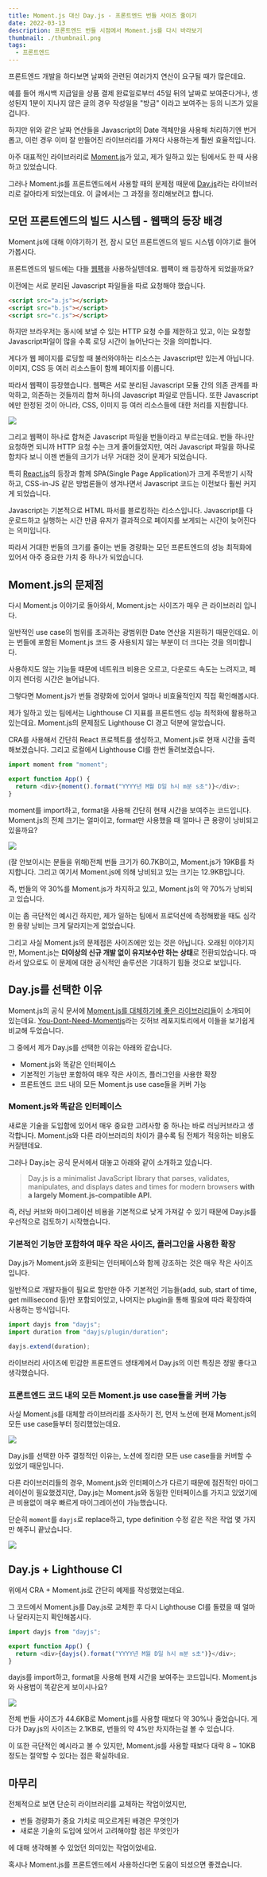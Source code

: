 ```yaml
---
title: Moment.js 대신 Day.js - 프론트엔드 번들 사이즈 줄이기
date: 2022-03-13
description: 프론트엔드 번들 시점에서 Moment.js를 다시 바라보기
thumbnail: ./thumbnail.png
tags:
  - 프론트엔드
---
```


프론트엔드 개발을 하다보면 날짜와 관련된 여러가지 연산이 요구될 때가 많은데요.

예를 들어 캐시백 지급일을 상품 결제 완료일로부터 45일 뒤의 날짜로 보여준다거나, 생성된지 1분이 지나지 않은 글의 경우 작성일을 "방금" 이라고 보여주는 등의 니즈가 있을겁니다.

하지만 위와 같은 날짜 연산들을 Javascript의 Date 객체만을 사용해 처리하기엔 번거롭고, 이런 경우 이미 잘 만들어진 라이브러리를 가져다 사용하는게 훨씬 효율적입니다.

아주 대표적인 라이브러리로 [Moment.js](https://momentjs.com)가 있고, 제가 일하고 있는 팀에서도 한 때 사용하고 있었습니다.

그러나 Moment.js를 프론트엔드에서 사용할 때의 문제점 때문에 [Day.js](https://day.js.org)라는 라이브러리로 갈아타게 되었는데요. 이 글에서는 그 과정을 정리해보려고 합니다.

## 모던 프론트엔드의 빌드 시스템 - 웹팩의 등장 배경

Moment.js에 대해 이야기하기 전, 잠시 모던 프론트엔드의 빌드 시스템 이야기로 들어가봅시다.

프론트엔드의 빌드에는 다들 [웹팩](https://webpack.kr)을 사용하실텐데요. 웹팩이 왜 등장하게 되었을까요?

이전에는 서로 분리된 Javascript 파일들을 따로 요청해야 했습니다.

```html
<script src="a.js"></script>
<script src="b.js"></script>
<script src="c.js"></script>
```

하지만 브라우저는 동시에 보낼 수 있는 HTTP 요청 수를 제한하고 있고, 이는 요청할 Javascript파일이 많을 수록 로딩 시간이 늘어난다는 것을 의미합니다.

게다가 웹 페이지를 로딩할 때 불러와야하는 리소스는 Javascript만 있는게 아닙니다. 이미지, CSS 등 여러 리소스들이 함께 페이지를 이룹니다.

따라서 웹팩이 등장했습니다. 웹팩은 서로 분리된 Javascript 모듈 간의 의존 관계를 파악하고, 의존하는 것들끼리 합쳐 하나의 Javascript 파일로 만듭니다. 또한 Javascript에만 한정된 것이 아니라, CSS, 이미지 등 여러 리소스들에 대한 처리를 지원합니다.

![](./webpack-bundle.png)

그리고 웹팩이 하나로 합쳐준 Javascript 파일을 번들이라고 부르는데요. 번들 하나만 요청하면 되니까 HTTP 요청 수는 크게 줄어들었지만, 여러 Javascript 파일을 하나로 합치다 보니 이젠 번들의 크기가 너무 거대한 것이 문제가 되었습니다.

특히 [React.js](https://ko.reactjs.org)의 등장과 함께 SPA(Single Page Application)가 크게 주목받기 시작하고, CSS-in-JS 같은 방법론들이 생겨나면서 Javascript 코드는 이전보다 훨씬 커지게 되었습니다.

Javascript는 기본적으로 HTML 파서를 블로킹하는 리소스입니다. Javascript를 다운로드하고 실행하는 시간 만큼 유저가 결과적으로 페이지를 보게되는 시간이 늦어진다는 의미입니다.

따라서 거대한 번들의 크기를 줄이는 번들 경량화는 모던 프론트엔드의 성능 최적화에 있어서 아주 중요한 가치 중 하나가 되었습니다.

## Moment.js의 문제점

다시 Moment.js 이야기로 돌아와서, Moment.js는 사이즈가 매우 큰 라이브러리 입니다.

일반적인 use case의 범위를 초과하는 광범위한 Date 연산을 지원하기 때문인데요. 이는 번들에 포함된 Moment.js 코드 중 사용되지 않는 부분이 더 크다는 것을 의미합니다.

사용하지도 않는 기능들 때문에 네트워크 비용은 오르고, 다운로드 속도는 느려지고, 페이지 렌더링 시간은 늘어납니다.

그렇다면 Moment.js가 번들 경량화에 있어서 얼마나 비효율적인지 직접 확인해봅시다.

제가 일하고 있는 팀에서는 Lighthouse CI 지표를 프론트엔드 성능 최적화에 활용하고 있는데요. Moment.js의 문제점도 Lighthouse CI 경고 덕분에 알았습니다.

CRA를 사용해서 간단히 React 프로젝트를 생성하고, Moment.js로 현재 시간을 출력해보겠습니다. 그리고 로컬에서 Lighthouse CI를 한번 돌려보겠습니다.

```javascript
import moment from "moment";

export function App() {
  return <div>{moment().format("YYYY년 M월 D일 h시 m분 s초")}</div>;
}
```

moment를 import하고, format을 사용해 간단히 현재 시간을 보여주는 코드입니다. Moment.js의 전체 크기는 얼마이고, format만 사용했을 때 얼마나 큰 용량이 낭비되고 있을까요?

![](./moment-lighthouse-result.png)

(잘 안보이시는 분들을 위해)전체 번들 크기가 60.7KB이고, Moment.js가 19KB를 차지합니다. 그리고 여기서 Moment.js에 의해 낭비되고 있는 크기는 12.9KB입니다.

즉, 번들의 약 30%를 Moment.js가 차지하고 있고, Moment.js의 약 70%가 낭비되고 있습니다.

이는 좀 극단적인 예시긴 하지만, 제가 일하는 팀에서 프로덕션에 측정해봤을 때도 심각한 용량 낭비는 크게 달라지는게 없었습니다.

그리고 사실 Moment.js의 문제점은 사이즈에만 있는 것은 아닙니다. 오래된 이야기지만, Moment.js는 **더이상의 신규 개발 없이 유지보수만 하는 상태**로 전환되었습니다. 따라서 앞으로도 이 문제에 대한 공식적인 솔루션은 기대하기 힘들 것으로 보입니다.

## Day.js를 선택한 이유

Moment.js의 공식 문서에 [Moment.js를 대체하기에 좋은 라이브러리들](https://momentjs.com/docs/#/-project-status/recommendations/)이 소개되어 있는데요. [You-Dont-Need-Momentjs](https://github.com/you-dont-need/You-Dont-Need-Momentjs)라는 깃허브 레포지토리에서 이들을 보기쉽게 비교해 두었습니다.

그 중에서 제가 Day.js를 선택한 이유는 아래와 같습니다.

- Moment.js와 똑같은 인터페이스
- 기본적인 기능만 포함하여 매우 작은 사이즈, 플러그인을 사용한 확장
- 프론트엔드 코드 내의 모든 Moment.js use case들을 커버 가능

### Moment.js와 똑같은 인터페이스

새로운 기술을 도입함에 있어서 매우 중요한 고려사항 중 하나는 바로 러닝커브라고 생각합니다. Moment.js와 다른 라이브러리의 차이가 클수록 팀 전체가 적응하는 비용도 커질텐데요.

그러나 Day.js는 공식 문서에서 대놓고 아래와 같이 소개하고 있습니다.

> Day.js is a minimalist JavaScript library that parses, validates, manipulates, and displays dates and times for modern browsers **with a largely Moment.js-compatible API.**

즉, 러닝 커브와 마이그레이션 비용을 기본적으로 낮게 가져갈 수 있기 때문에 Day.js를 우선적으로 검토하기 시작했습니다.

### 기본적인 기능만 포함하여 매우 작은 사이즈, 플러그인을 사용한 확장

Day.js가 Moment.js와 호환되는 인터페이스와 함께 강조하는 것은 매우 작은 사이즈입니다.

일반적으로 개발자들이 필요로 할만한 아주 기본적인 기능들(add, sub, start of time, get millisecond 등)만 포함되어있고, 나머지는 plugin을 통해 필요에 따라 확장하여 사용하는 방식입니다.

```typescript
import dayjs from "dayjs";
import duration from "dayjs/plugin/duration";

dayjs.extend(duration);
```

라이브러리 사이즈에 민감한 프론트엔드 생태계에서 Day.js의 이런 특징은 정말 좋다고 생각했습니다.

### 프론트엔드 코드 내의 모든 Moment.js use case들을 커버 가능

사실 Moment.js를 대체할 라이브러리를 조사하기 전, 먼저 노션에 현재 Moment.js의 모든 use case들부터 정리했었는데요.

![](./moment-usecase-notion.png)

Day.js를 선택한 아주 결정적인 이유는, 노션에 정리한 모든 use case들을 커버할 수 있었기 때문입니다.

다른 라이브러리들의 경우, Moment.js와 인터페이스가 다르기 때문에 점진적인 마이그레이션이 필요했겠지만, Day.js는 Moment.js와 동일한 인터페이스를 가지고 있었기에 큰 비용없이 매우 빠르게 마이그레이션이 가능했습니다.

단순히 `moment`를 `dayjs`로 replace하고, type definition 수정 같은 작은 작업 몇 가지만 해주니 끝났습니다.

![](./moment-dayjs-replace.png)

## Day.js + Lighthouse CI

위에서 CRA + Moment.js로 간단히 예제를 작성했었는데요.

그 코드에서 Moment.js를 Day.js로 교체한 후 다시 Lighthouse CI를 돌렸을 때 얼마나 달라지는지 확인해봅시다.

```javascript
import dayjs from "dayjs";

export function App() {
  return <div>{dayjs().format("YYYY년 M월 D일 h시 m분 s초")}</div>;
}
```

dayjs를 import하고, format을 사용해 현재 시간을 보여주는 코드입니다. Moment.js와 사용법이 똑같은게 보이시나요?

![](./dayjs-lighthouse-result.png)

전체 번들 사이즈가 44.6KB로 Moment.js를 사용할 때보다 약 30%나 줄었습니다. 게다가 Day.js의 사이즈는 2.1KB로, 번들의 약 4%만 차지하는걸 볼 수 있습니다.

이 또한 극단적인 예시라고 볼 수 있지만, Moment.js를 사용할 때보다 대략 8 ~ 10KB 정도는 절약할 수 있다는 점은 확실하네요.

## 마무리

전체적으로 보면 단순히 라이브러리를 교체하는 작업이었지만,

- 번들 경량화가 중요 가치로 떠오르게된 배경은 무엇인가
- 새로운 기술의 도입에 있어서 고려해야할 점은 무엇인가

에 대해 생각해볼 수 있었던 의미있는 작업이었네요.

혹시나 Moment.js를 프론트엔드에서 사용하신다면 도움이 되셨으면 좋겠습니다.
